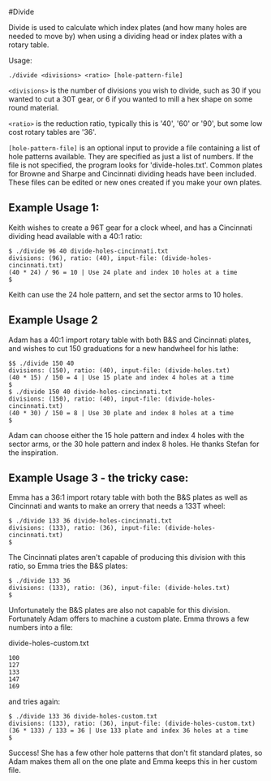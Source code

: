#Divide

Divide is used to calculate which index plates (and how many holes are needed to
move by) when using a dividing head or index plates with a rotary table.

Usage:

```./divide <divisions> <ratio> [hole-pattern-file]```

`<divisions>` is the number of divisions you wish to divide, such as 30 if you
wanted to cut a 30T gear, or 6 if you wanted to mill a hex shape on some round
material.

`<ratio>` is the reduction ratio, typically this is '40', '60' or '90', but some
low cost rotary tables are '36'.

`[hole-pattern-file]` is an optional input to provide a file containing a list
of hole patterns available. They are specified as just a list of numbers. If the
file is not specified, the program looks for 'divide-holes.txt'. Common plates
for Browne and Sharpe and Cincinnati dividing heads have been included. These
files can be edited or new ones created if you make your own plates.

## Example Usage 1:

Keith wishes to create a 96T gear for a clock wheel, and has a Cincinnati
dividing head available with a 40:1 ratio:

```
$ ./divide 96 40 divide-holes-cincinnati.txt
divisions: (96), ratio: (40), input-file: (divide-holes-cincinnati.txt)
(40 * 24) / 96 = 10 | Use 24 plate and index 10 holes at a time
$
```

Keith can use the 24 hole pattern, and set the sector arms to 10 holes.

## Example Usage 2

Adam has a 40:1 import rotary table with both B&S and Cincinnati plates, and
wishes to cut 150 graduations for a new handwheel for his lathe:
```
$$ ./divide 150 40
divisions: (150), ratio: (40), input-file: (divide-holes.txt)
(40 * 15) / 150 = 4 | Use 15 plate and index 4 holes at a time
$
$ ./divide 150 40 divide-holes-cincinnati.txt
divisions: (150), ratio: (40), input-file: (divide-holes-cincinnati.txt)
(40 * 30) / 150 = 8 | Use 30 plate and index 8 holes at a time
$
```

Adam can choose either the 15 hole pattern and index 4 holes with the sector
arms, or the 30 hole pattern and index 8 holes. He thanks Stefan for the
inspiration.

## Example Usage 3 - the tricky case:

Emma has a 36:1 import rotary table with both the B&S plates as well as
Cincinnati and wants to make an orrery that needs a 133T wheel:
```
$ ./divide 133 36 divide-holes-cincinnati.txt
divisions: (133), ratio: (36), input-file: (divide-holes-cincinnati.txt)
$
```
The Cincinnati plates aren't capable of producing this division with this
ratio, so Emma tries the B&S plates:
```
$ ./divide 133 36
divisions: (133), ratio: (36), input-file: (divide-holes.txt)
$
```
Unfortunately the B&S plates are also not capable for this division. Fortunately
Adam offers to machine a custom plate. Emma throws a few numbers into a file:

divide-holes-custom.txt
```
100
127
133
147
169
```
and tries again:
```
$ ./divide 133 36 divide-holes-custom.txt
divisions: (133), ratio: (36), input-file: (divide-holes-custom.txt)
(36 * 133) / 133 = 36 | Use 133 plate and index 36 holes at a time
$
```
Success! She has a few other hole patterns that don't fit standard plates, so
Adam makes them all on the one plate and Emma keeps this in her custom file.
